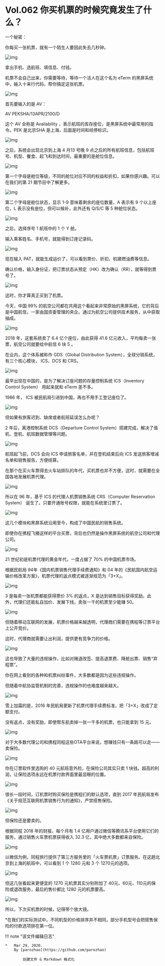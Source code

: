# Vol.062 你买机票的时候究竟发生了什么？

一个秘密：

你每买一张机票，就有一个陌生人要因此失去几秒钟。

![img](https://paperclip.host/static/U6yRaDu1NaYqVHSWBFHiaF1Y5bjNwZjkbXf1E7eFo5DaMPHDBBDVWIRPrpW2pt9hFg8G7xLmiby4Lu3JxdaZib39w.gif)

拿出手机、选航班、填信息、付钱。

机票不会自己出来，你需要等待，等待一个活人在这个名为 eTerm 的黑屏系统中，输入十来行代码，帮你搞定这张机票。

![img](https://paperclip.host/static/U6yRaDu1NaYqVHSWBFHiaF1Y5bjNwZjkbxH0gOZjicEiadPSvibib5L1fyEBgZgTOmE7qX4GbPHfJOPwaZU21O93xjw.gif)

首先要输入的是 AV：

AV PEKSHA/13APR/2100/D

这个 AV 全称是 Availability ，表示航班的库存座位，是黑屏系统中最常用的指令。PEK 是北京SHA 是上海，后面是时间和经停标识。

![img](https://paperclip.host/static/U6yRaDu1NaYqVHSWBFHiaF1Y5bjNwZjkbpjgVxoOGBxsaWWGsiaZO5X6h6FG3ph1h2sw0ia2pSUq5Dn6eOq3uG0ZQ.gif)

之后，系统会出现北京到上海 4 月13 号晚 9 点之后的所有航班信息，包括航班号、机型、餐食、起飞和到达时间，最重要的是舱位信息。

![img](https://paperclip.host/static/U6yRaDu1NaYqVHSWBFHiaF1Y5bjNwZjkbibbbb8EGRfiaEzCTkNp9tzRcLC6ib1mX4S4G9WZ0YabHiadkDBzPwXq0gQ.png)

第一个字母是舱位等级，不同的舱位对应不同的权益和折扣，如果你感兴趣。可以在我们的第 21 期节目中了解更多。

![img](https://paperclip.host/static/U6yRaDu1NaYqVHSWBFHiaF1Y5bjNwZjkbz2plqvviaZG6KmmB13ica0ZsFWicmuIPovroHeofP7nveUwQ5buFGJAog.gif)

第二个字母是舱位状态，显示 1-9 意味着剩余的座位数量，A 表示有 9 个以上座位，L 表示没有座位，但可以候补，此外还有 Q/S/C 等 5 种舱位状态。

![img](https://paperclip.host/static/U6yRaDu1NaYqVHSWBFHiaF1Y5bjNwZjkbMV0BXYQGaNwyEWqktLOsJnAAUvg3ia1F7AJlgZg3vpLqfCEBNu316Kg.gif)

之后，选择序号 1 航班中的 1 个 Y 舱。

输入乘客姓名、手机号，就能得到订座记录码。

![img](https://paperclip.host/static/U6yRaDu1NaYqVHSWBFHiaF1Y5bjNwZjkbC6smic3iclnBkEFgH9U0heXTvGwosr970IhvVgPUpmbwlMEKoG2YuSuQ.gif)

现在输入 PAT，就能生成运价了，可以看到票价、折扣、机建燃油费等信息。

确认价格，输入身份证，把订票状态从预定（HK）改为确认（RR），就等得到票号了。

![img](https://paperclip.host/static/U6yRaDu1NaYqVHSWBFHiaF1Y5bjNwZjkboDYP1bszA0KKuPrChzYhv8sicI6CTzibaN9m82Dn2icCrgYOIib6MSJ0kA.gif)

这时，你才算真正买到了机票。

今天，中国 99% 的航空公司都在共用这个看起来非常原始的黑屏系统，它的背后是中国航信，一家由国资委管理的央企。通过为航空公司提供技术服务，从中获取抽成。

![img](https://paperclip.host/static/U6yRaDu1NaYqVHSWBFHiaF1Y5bjNwZjkbhkBGAdxrG32QoT47ZbCaDF2eXeFPIIN1rCaUMPCWfv0b7ehStvzDYw.jpg)

2018 年，这套系统卖了 6.4 亿个座位，由此获得 41.6 亿元收入，平均每卖一张票，航空公司就要给中航信 6 块 5 。

在业内，这个体系被称作 GDS（Global Distribution System），全球分销系统，有三个核心模块， ICS、DCS 和 CRS。   

![img](https://paperclip.host/static/U6yRaDu1NaYqVHSWBFHiaF1Y5bjNwZjkb6ytCZH7aHDjiaR5plF9VMiaZdLFdXd0ruLDYUoOhxZqI6gicPHzvZZE1A.jpg)

最早出现在中国的，是为了解决订座问题的存量控制系统  ICS（Inventory Control System）  用起来就和 eTerm 差不多。

1986 年， ICS 被民航局引进到中国，再也不用手工登记座位了。

![img](https://paperclip.host/static/U6yRaDu1NaYqVHSWBFHiaF1Y5bjNwZjkbhAhXcaQicMD23vhmbWvibwJGeAiaq2a4VTGlScYeTft3xz31WNP0b68vg.gif)

但如果有旅客迟到、缺席或者航班延误怎么办呢？

2 年后，离港控制系统 DCS（Departure Control System）搭建完成，解决了值机、登机、航班数据管理等问题。

![img](https://paperclip.host/static/U6yRaDu1NaYqVHSWBFHiaF1Y5bjNwZjkbcmVgV4dibhUjjyibQXCEGolialNXE30AkWibHxSKBW2iag1sc9b2Y4GVn5w.png)

航班起飞前，DCS 会向 ICS 申请旅客名单，并在登机结束后向 ICS 发送旅客增减名单和销售报告，方便结算。

在那个在买火车票得去火车站排队的年代，买机票也并不方便，这时，就需要在全国各地发展机票代理。

![img](https://paperclip.host/static/U6yRaDu1NaYqVHSWBFHiaF1Y5bjNwZjkbgA8rk6wVkBh8Kru1L7Hc6BNvTvl8iaOuN3ia13DOylvzpyC2icqa4KQ2A.gif)

所以在 96 年，基于 ICS 的代理人机票销售系统 CRS（Computer Reservation System） 诞生了。只要开通账号权限，就能在系统里订票了。

![img](https://paperclip.host/static/U6yRaDu1NaYqVHSWBFHiaF1Y5bjNwZjkbCs3oibREJwoT5v9b93sy4ibDrZ5lmDgpLfS8SUibU0SIdsPsqeGibRXA5g.gif)

这几个模块和黑屏系统沿用至今，构成了中国民航的销售系统。

即使你在携程飞猪这样的平台买票，背后也仍然是操作黑屏系统的航空公司和代理公司。

![img](https://paperclip.host/static/U6yRaDu1NaYqVHSWBFHiaF1Y5bjNwZjkbUgUic3DaQZyp0aUX12Xu0BdpbZYoiamI2PYku6n3e92sxI8C1RpEASZA.gif)

21 世纪初是机票代理的黄金年代，一度占据了 70% 的中国机票市场。

根据民航局 94年《国内机票销售代理手续费通知》和 04 年的《民航国内航空运输价格改革方案》，机票代理的返点模式被逐渐规范为「3+X」。

![img](https://paperclip.host/static/U6yRaDu1NaYqVHSWBFHiaF1Y5bjNwZjkbuYXhQibrkMGzcUNicBqaIJDAAyBak7uZxLqmro2fBXicibUMqgLWK2pmyg.gif)

3 是每卖一张机票都能获得票价 3% 的返点，X 是达到销售目标获得奖励。此外，代理们还能私自加价、发展下线，卖张一千的机票至少能赚 50。

![img](https://paperclip.host/static/U6yRaDu1NaYqVHSWBFHiaF1Y5bjNwZjkb5lgFyhLbIRSpNgLibctwbxHfxXb0Ex0djpNfhZ4oD7klqyckGicWZuoA.jpg)

但随着移动互联网的发展，机票价格越来越透明，代理商们需要在携程等订票平台上公开竞价。

这时，代理商就需要让出利润，提供更有竞争力的价格。

![img](https://paperclip.host/static/U6yRaDu1NaYqVHSWBFHiaF1Y5bjNwZjkbqDygNUibvETtXSbCmOMqSjUuxmozvaYoIqMuk8PPexun7LvEiblYibIXg.gif)

这也导致了大量的违规操作，比如对赌退改签、提高退票费、降舱出票、销售“弃程票”。

你在网上看到的各种和机票纠纷事件，大多数都是因为这些违规操作。

但随着中航协监管机制的完善，违规操作的也难度越来越大。

![img](https://paperclip.host/static/U6yRaDu1NaYqVHSWBFHiaF1Y5bjNwZjkbKaqFUtrtoPc81ECjwtGqiav8Y0sSH4lUyMP0JYM7p0TlLIiaLia744xNw.gif)

雪上加霜的是，2016 年民航局更新了机票代理手续费标准，把「3+X」改成了定额支付。

没有返点，没有奖励，即使帮东航卖掉一张一千多的机票，也只能拿到 15 元。

![img](https://paperclip.host/static/U6yRaDu1NaYqVHSWBFHiaF1Y5bjNwZjkbW4kaAEmjMgIq3CCC9NY5nDE634JBkzHbuMN0TiaKclcHYHQOXc8UZicg.gif)

对于大多数代理公司和携程同程这些OTA平台来说，想赚钱只有一条路可以走——卖保险。

![img](https://paperclip.host/static/U6yRaDu1NaYqVHSWBFHiaF1Y5bjNwZjkbdic0NZtYESmVIn77UvLNrhicrbWc0iamicvRlBaiaEv8fbOUqoTDhMBC1zA.gif)

你在订票软件里选购的 40 元航班意外险，在保险公司其实只卖 1 块钱。超高的利润，让保险选项永远在机票付款界面里最显眼的位置。

![img](https://paperclip.host/static/U6yRaDu1NaYqVHSWBFHiaF1Y5bjNwZjkbISG900hBlqBmXstN0qLBia6d6oEpYaOfUn42cCYLnUyrIr4mlFsT8ag.gif)

很长一段时间，订机票时购买保险是携程们的默认选项，直到 2017 年民航局发布《关于规范互联网机票销售行为的通知》，严禁搭售保险。

![img](https://paperclip.host/static/U6yRaDu1NaYqVHSWBFHiaF1Y5bjNwZjkbDjebVXb7Mkfxa4nw1gibRKgtg8vd82jXXqNcq5WPwTptOAV5p0bMomA.gif)

但保险还是要卖的。

根据同程 2018 年的财报，每个月有 1.4 亿用户通过微信等腾讯系平台使用它们的服务，通过销售火车票机票获得收入 32.3 亿，其中绝大多数都来自保险。

![img](https://paperclip.host/static/U6yRaDu1NaYqVHSWBFHiaF1Y5bjNwZjkbfnPT7QF9HXC5LmaMysKnKCRM1pNUpYU3UCPQHIiatPyrRVaicLOVaUGA.gif)

以微信为例，同程旅行提供了第三方服务里的「火车票机票」订票服务。在这趟北京到上海的航班中，可以看到 1 个 1280 元和 3 个 1270元的选项。

![img](https://paperclip.host/static/U6yRaDu1NaYqVHSWBFHiaF1Y5bjNwZjkbeAN6DXiafWp7f8aWMvGdkgibPkicic03Z9rcT3mdiczRdTr7ibcbtN85rULQ.gif)

但这几张看起来更便宜的 1270 元机票其实分别附加了 40元、60元、110元的保险或退改服务，最后的售价都比 1280 元的机票要高。

![img](https://paperclip.host/static/U6yRaDu1NaYqVHSWBFHiaF1Y5bjNwZjkbyfncZOkX3MiaYgria8SI1sNSq5W0ewEib3Yy86Swic0vwlR58k5Uzaib3Dg.gif)

所以，下次买机票的时候，记得带个放大镜。

\*在我们的实际测试中，不同机型的价格排序并不相同，部分手机型号会把搭售保险的付款选项排在第一位。

!!! note "该文件编辑日志"

	* 	Mar 29, 2020.
		By [parozhao](https://github.com/parozhao)
	
			创建文件 & Markdown 格式化
